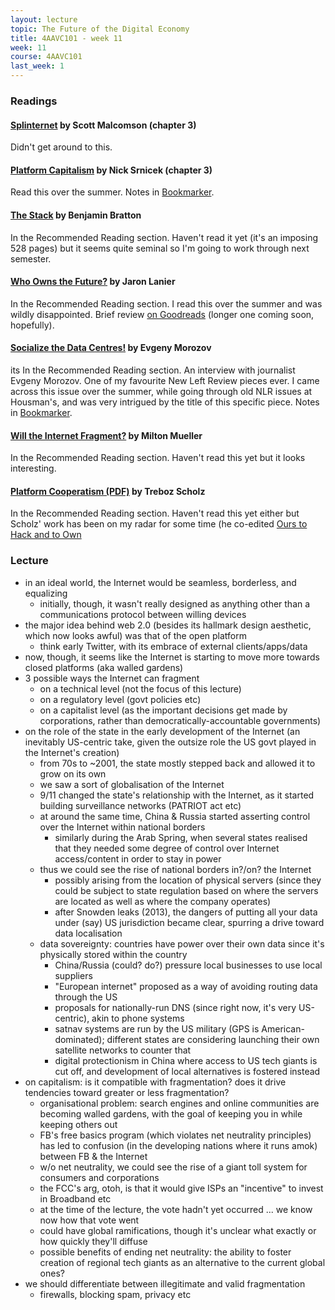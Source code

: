```yaml
---
layout: lecture
topic: The Future of the Digital Economy
title: 4AAVC101 - week 11
week: 11
course: 4AAVC101
last_week: 1
---
```


### Readings

#### [Splinternet](https://www.goodreads.com/book/show/26948892-splinternet?ac=1&from_search=true) by Scott Malcomson (chapter 3)

Didn't get around to this.

#### [Platform Capitalism](https://www.goodreads.com/book/show/32999998-platform-capitalism) by Nick Srnicek (chapter 3)

Read this over the summer. Notes in [Bookmarker](http://bookmarker.dellsystem.me/book/platform-capitalism).

#### [The Stack](https://www.goodreads.com/book/show/26263179-the-stack) by Benjamin Bratton

In the Recommended Reading section. Haven't read it yet (it's an imposing 528 pages) but it seems quite seminal so I'm going to work through next semester.

#### [Who Owns the Future?](https://www.goodreads.com/book/show/18144098-who-owns-the-future) by Jaron Lanier

In the Recommended Reading section. I read this over the summer and was wildly disappointed. Brief review [on Goodreads](https://www.goodreads.com/review/show/2054329970) (longer one coming soon, hopefully).

#### [Socialize the Data Centres!](https://newleftreview.org/II/91/evgeny-morozov-socialize-the-data-centres) by Evgeny Morozov
its
In the Recommended Reading section. An interview with journalist Evgeny Morozov. One of my favourite New Left Review pieces ever. I came across this issue over the summer, while going through old NLR issues at Housman's, and was very intrigued by the title of this specific piece. Notes in [Bookmarker](http://bookmarker.dellsystem.me/s/socialize-the-data-centres).

#### [Will the Internet Fragment?](https://www.goodreads.com/book/show/32758419-will-the-internet-fragment) by Milton Mueller

In the Recommended Reading section. Haven't read this yet but it looks interesting.

#### [Platform Cooperatism (PDF)](http://www.rosalux-nyc.org/wp-content/files_mf/scholz_platformcoop_5.9.2016.pdf) by Treboz Scholz

In the Recommended Reading section. Haven't read this yet either but Scholz' work has been on my radar for some time (he co-edited [Ours to Hack and to Own](https://www.goodreads.com/book/show/31548242-ours-to-hack-and-to-own)

### Lecture

* in an ideal world, the Internet would be seamless, borderless, and equalizing
  * initially, though, it wasn't really designed as anything other than a communications protocol between willing devices
* the major idea behind web 2.0 (besides its hallmark design aesthetic, which now looks awful) was that of the open platform
  * think early Twitter, with its embrace of external clients/apps/data
* now, though, it seems like the Internet is starting to move more towards closed platforms (aka walled gardens)
* 3 possible ways the Internet can fragment
  * on a technical level (not the focus of this lecture)
  * on a regulatory level (govt policies etc)
  * on a capitalist level (as the important decisions get made by corporations, rather than democratically-accountable governments)
* on the role of the state in the early development of the Internet (an inevitably US-centric take, given the outsize role the US govt played in the Internet's creation)
  * from 70s to ~2001, the state mostly stepped back and allowed it to grow on its own
  * we saw a sort of globalisation of the Internet
  * 9/11 changed the state's relationship with the Internet, as it started building surveillance networks (PATRIOT act etc)
  * at around the same time, China & Russia started asserting control over the Internet within national borders
    * similarly during the Arab Spring, when several states realised that they needed some degree of control over Internet access/content in order to stay in power
  * thus we could see the rise of national borders in?/on? the Internet
    * possibly arising from the location of physical servers (since they could be subject to state regulation based on where the servers are located as well as where the company operates)
    * after Snowden leaks (2013), the dangers of putting all your data under (say) US jurisdiction became clear, spurring a drive toward data localisation
  * data sovereignty: countries have power over their own data since it's physically stored within the country
    * China/Russia (could? do?) pressure local businesses to use local suppliers
    * "European internet" proposed as a way of avoiding routing data through the US
    * proposals for nationally-run DNS (since right now, it's very US-centric), akin to phone systems
    * satnav systems are run by the US military (GPS is American-dominated); different states are considering launching their own satellite networks to counter that
    * digital protectionism in China where access to US tech giants is cut off, and development of local alternatives is fostered instead
* on capitalism: is it compatible with fragmentation? does it drive tendencies toward greater or less fragmentation?
  * organisational problem: search engines and online communities are becoming walled gardens, with the goal of keeping you in while keeping others out
  * FB's free basics program (which violates net neutrality principles) has led to confusion (in the developing nations where it runs amok) between FB & the Internet
  * w/o net neutrality, we could see the rise of a giant toll system for consumers and corporations
  * the FCC's arg, otoh, is that it would give ISPs an "incentive" to invest in Broadband etc
  * at the time of the lecture, the vote hadn't yet occurred ... we know now how that vote went
  * could have global ramifications, though it's unclear what exactly or how quickly they'll diffuse
  * possible benefits of ending net neutrality: the ability to foster creation of regional tech giants as an alternative to the current global ones?
* we should differentiate between illegitimate and valid fragmentation
  * firewalls, blocking spam, privacy etc
